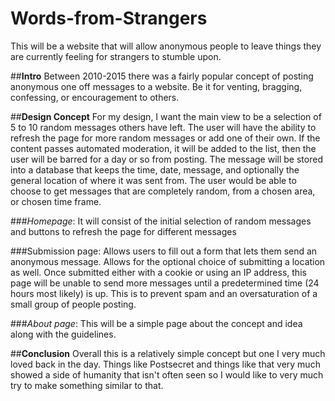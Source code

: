 # Words-from-Strangers
This will be a website that will allow anonymous people to leave things they are currently feeling for strangers to stumble upon.

##**Intro**
Between 2010-2015 there was a fairly popular concept of posting anonymous one off messages to a website. Be it for venting, bragging, confessing, or encouragement to others. 

##**Design Concept**
For my design, I want the main view to be a selection of 5 to 10 random messages others have left. The user will have the ability to refresh the page for more random messages or add one of their own. If the content passes automated moderation, it will be added to the list, then the user will be barred for a day or so from posting. The message will be stored into a database that keeps the time, date, message, and optionally the general location of where it was sent from. The user would be able to choose to get messages that are completely random, from a chosen area, or chosen time frame.

###*Homepage*:
It will consist of the initial selection of random messages and buttons to refresh the page for different messages

###Submission page:
Allows users to fill out a form that lets them send an anonymous message. Allows for the optional choice of submitting a location as well. Once submitted either with a cookie or using an IP address, this page will be unable to send more messages until a predetermined time (24 hours most likely) is up. This is to prevent spam and an oversaturation of a small group of people posting.

###*About page*:
This will be a simple page about the concept and idea along with the guidelines.

##**Conclusion**
Overall this is a relatively simple concept but one I very much loved back in the day. Things like Postsecret and things like that very much showed a side of humanity that isn't often seen so I would like to very much try to make something similar to that.

